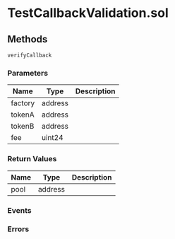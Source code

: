 
# TestCallbackValidation.sol

## Methods
```solidity
verifyCallback
```

### Parameters
| Name | Type | Description |
|---|---|---|
| factory | address |  |
| tokenA | address |  |
| tokenB | address |  |
| fee | uint24 |  |


### Return Values
| Name | Type | Description |
|---|---|---|
| pool | address |  |


### Events

### Errors

